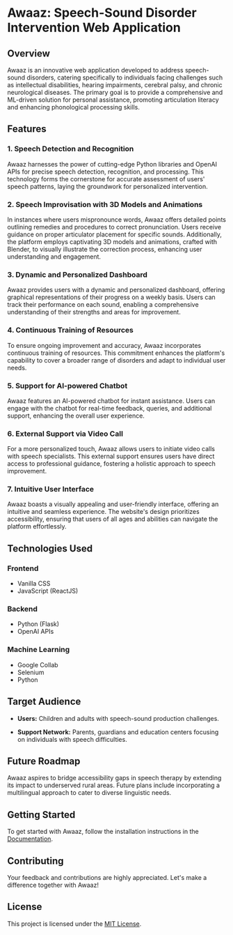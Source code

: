 # Awaaz: Speech-Sound Disorder Intervention Web Application

## Overview

Awaaz is an innovative web application developed to address speech-sound disorders, catering specifically to individuals facing challenges such as intellectual disabilities, hearing impairments, cerebral palsy, and chronic neurological diseases. The primary goal is to provide a comprehensive and ML-driven solution for personal assistance, promoting articulation literacy and enhancing phonological processing skills.

## Features

### 1. Speech Detection and Recognition

Awaaz harnesses the power of cutting-edge Python libraries and OpenAI APIs for precise speech detection, recognition, and processing. This technology forms the cornerstone for accurate assessment of users' speech patterns, laying the groundwork for personalized intervention.

### 2. Speech Improvisation with 3D Models and Animations

In instances where users mispronounce words, Awaaz offers detailed points outlining remedies and procedures to correct pronunciation. Users receive guidance on proper articulator placement for specific sounds. Additionally, the platform employs captivating 3D models and animations, crafted with Blender, to visually illustrate the correction process, enhancing user understanding and engagement.

### 3. Dynamic and Personalized Dashboard

Awaaz provides users with a dynamic and personalized dashboard, offering graphical representations of their progress on a weekly basis. Users can track their performance on each sound, enabling a comprehensive understanding of their strengths and areas for improvement.

### 4. Continuous Training of Resources

To ensure ongoing improvement and accuracy, Awaaz incorporates continuous training of resources. This commitment enhances the platform's capability to cover a broader range of disorders and adapt to individual user needs.

### 5. Support for AI-powered Chatbot

Awaaz features an AI-powered chatbot for instant assistance. Users can engage with the chatbot for real-time feedback, queries, and additional support, enhancing the overall user experience.

### 6. External Support via Video Call

For a more personalized touch, Awaaz allows users to initiate video calls with speech specialists. This external support ensures users have direct access to professional guidance, fostering a holistic approach to speech improvement.

### 7. Intuitive User Interface

Awaaz boasts a visually appealing and user-friendly interface, offering an intuitive and seamless experience. The website's design prioritizes accessibility, ensuring that users of all ages and abilities can navigate the platform effortlessly.

## Technologies Used

### Frontend
- Vanilla CSS
- JavaScript (ReactJS)

### Backend
- Python (Flask)
- OpenAI APIs

### Machine Learning
- Google Collab
- Selenium
- Python

## Target Audience

- **Users:** Children and adults with speech-sound production challenges.
  
- **Support Network:** Parents, guardians and education centers focusing on individuals with speech difficulties.

## Future Roadmap

Awaaz aspires to bridge accessibility gaps in speech therapy by extending its impact to underserved rural areas. Future plans include incorporating a multilingual approach to cater to diverse linguistic needs.

## Getting Started

To get started with Awaaz, follow the installation instructions in the [Documentation](docs/README.md).

## Contributing

Your feedback and contributions are highly appreciated. Let's make a difference together with Awaaz!

## License

This project is licensed under the [MIT License](LICENSE).
